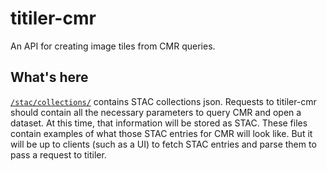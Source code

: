 # titiler-cmr

An API for creating image tiles from CMR queries.

## What's here

[`/stac/collections/`](`/stac/collections/`) contains STAC collections json. Requests to titiler-cmr should contain all the necessary parameters to query CMR and open a dataset. At this time, that information will be stored as STAC. These files contain examples of what those STAC entries for CMR will look like. But it will be up to clients (such as a UI) to fetch STAC entries and parse them to pass a request to titiler.
